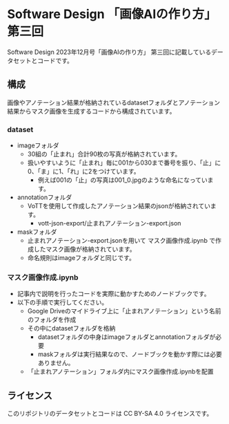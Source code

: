# Software Design 「画像AIの作り方」 第三回
Software Design 2023年12月号「画像AIの作り方」 第三回に記載しているデータセットとコードです。

## 構成
画像やアノテーション結果が格納されているdatasetフォルダとアノテーション結果からマスク画像を生成するコードから構成されています。

### dataset
- imageフォルダ
  - 30組の「止まれ」合計90枚の写真が格納されています。
  - 扱いやすいように「止まれ」毎に001から030まで番号を振り、「止」に0、「ま」に1、「れ」に2をつけています。
    - 例えば001の「止」の写真は001_0.jpgのような命名になっています。
- annotationフォルダ
  - VoTTを使用して作成したアノテーション結果のjsonが格納されています。
    - vott-json-export/止まれアノテーション-export.json
- maskフォルダ
  - 止まれアノテーション-export.jsonを用いて マスク画像作成.ipynb で作成したマスク画像が格納されています。
  - 命名規則はimageフォルダと同じです。

### マスク画像作成.ipynb
- 記事内で説明を行ったコードを実際に動かすためのノードブックです。
- 以下の手順で実行してください。
  - Google Driveのマイドライブ上に「止まれアノテーション」という名前のフォルダを作成
  - その中にdatasetフォルダを格納
    - datasetフォルダの中身はimageフォルダとannotationフォルダが必要
    - maskフォルダは実行結果なので、ノードブックを動かす際には必要ありません。
  - 「止まれアノテーション」フォルダ内にマスク画像作成.ipynbを配置

## ライセンス
このリポジトリのデータセットとコードは CC BY-SA 4.0 ライセンスです。
